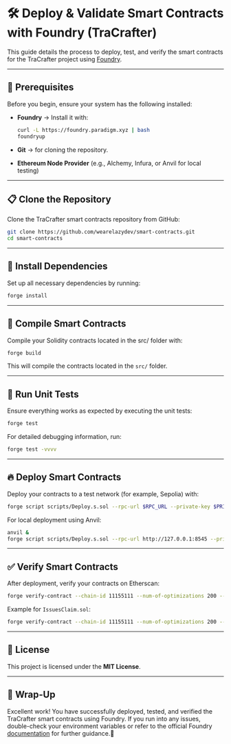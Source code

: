 # 🛠 Deploy & Validate Smart Contracts with Foundry (TraCrafter)

This guide details the process to deploy, test, and verify the smart contracts for the TraCrafter project using [Foundry](https://github.com/foundry-rs/foundry).

---
## 📌 Prerequisites
Before you begin, ensure your system has the following installed:
- **Foundry** → Install it with:
  ```sh
  curl -L https://foundry.paradigm.xyz | bash
  foundryup
  ```
- **Git** → for cloning the repository.

- **Ethereum Node Provider** (e.g., Alchemy, Infura, or Anvil for local testing)

---

## 📋 Clone the Repository
Clone the TraCrafter smart contracts repository from GitHub:
```sh
git clone https://github.com/wearelazydev/smart-contracts.git
cd smart-contracts
```

---

## 🔧 Install Dependencies
Set up all necessary dependencies by running:
```sh
forge install
```

---

## 🚀 Compile Smart Contracts
Compile your Solidity contracts located in the src/ folder with:
```sh
forge build
```
This will compile the contracts located in the `src/` folder.

---

## 🧪 Run Unit Tests
Ensure everything works as expected by executing the unit tests:
```sh
forge test
```
For detailed debugging information, run:
```sh
forge test -vvvv
```

---

## 🔥 Deploy Smart Contracts
Deploy your contracts to a test network (for example, Sepolia) with:
```sh
forge script scripts/Deploy.s.sol --rpc-url $RPC_URL --private-key $PRIVATE_KEY --broadcast
```
For local deployment using Anvil:
```sh
anvil &
forge script scripts/Deploy.s.sol --rpc-url http://127.0.0.1:8545 --private-key $PRIVATE_KEY --broadcast
```

---

## ✅ Verify Smart Contracts
After deployment, verify your contracts on Etherscan:
```sh
forge verify-contract --chain-id 11155111 --num-of-optimizations 200 --watch <DEPLOYED_CONTRACT_ADDRESS> <CONTRACT_PATH>:<CONTRACT_NAME> --etherscan-api-key $ETHERSCAN_API_KEY
```
Example for `IssuesClaim.sol`:
```sh
forge verify-contract --chain-id 11155111 --num-of-optimizations 200 --watch 0xab104a8271eb37f2c244130afbc574a80dcd5c09 src/IssuesClaim.sol:IssuesClaim --etherscan-api-key $ETHERSCAN_API_KEY
```

---


## 📜 License
This project is licensed under the **MIT License**.

---

## 🎯 Wrap-Up
Excellent work! You have successfully deployed, tested, and verified the TraCrafter smart contracts using Foundry. If you run into any issues, double-check your environment variables or refer to the official Foundry [documentation](https://book.getfoundry.sh/) for further guidance.🚀
